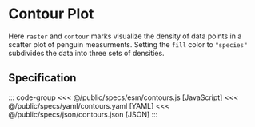 <script setup>
  import { reset } from '@uwdata/vgplot';
  reset();
</script>

# Contour Plot

Here `raster` and `contour` marks visualize the density of data points in a scatter plot of penguin measurments. Setting the `fill` color to `"species"` subdivides the data into three sets of densities.

<Example spec="/specs/yaml/contours.yaml" />

## Specification

::: code-group
<<< @/public/specs/esm/contours.js [JavaScript]
<<< @/public/specs/yaml/contours.yaml [YAML]
<<< @/public/specs/json/contours.json [JSON]
:::

